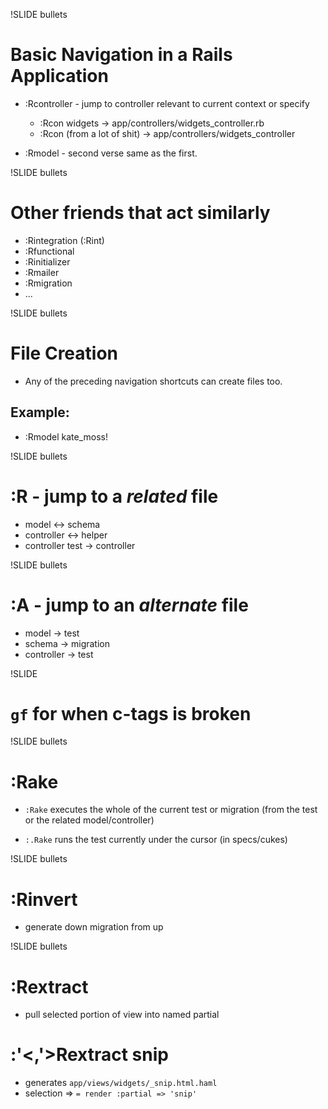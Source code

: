 !SLIDE bullets
# Basic Navigation in a Rails Application

* :Rcontroller - jump to controller relevant to current context or specify
  * :Rcon widgets -> app/controllers/widgets_controller.rb
  * :Rcon (from a lot of shit) -> app/controllers/widgets_controller

* :Rmodel - second verse same as the first.

!SLIDE bullets
# Other friends that act similarly 
* :Rintegration (:Rint)
* :Rfunctional
* :Rinitializer
* :Rmailer
* :Rmigration
* ...

!SLIDE bullets
# File Creation

* Any of the preceding navigation shortcuts can create files too.

## Example:
* :Rmodel kate_moss!

!SLIDE bullets

# :R - jump to a _related_ file

* model <-> schema
* controller <-> helper
* controller test -> controller

!SLIDE bullets

# :A - jump to an _alternate_ file

* model -> test
* schema -> migration
* controller -> test

!SLIDE

# `gf` for when c-tags is broken

!SLIDE bullets

# :Rake

* `:Rake` executes the whole of the current test or migration (from the 
test or the related model/controller)

* `:.Rake` runs the test currently under the cursor (in specs/cukes)

!SLIDE bullets

# :Rinvert 
* generate down migration from up

!SLIDE bullets
# :Rextract
* pull selected portion of view into named partial

# :'<,'>Rextract snip
* generates `app/views/widgets/_snip.html.haml`
* selection =>  `= render :partial => 'snip'`
